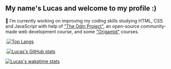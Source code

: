 ## My name's Lucas and welcome to my profile :)

🔭 I’m currently working on improving my coding skills studying HTML, CSS and JavaScript with help of ["The Odin Project"](https://www.theodinproject.com), an open-source community-made web development course, and some ["Origamid"](https://www.origamid.com/) courses.

.[![Top Langs](https://github-readme-stats.vercel.app/api/top-langs/?username=lazingbird&theme=radical)](https://github.com/lazingbird/github-readme-stats)

.[![Lucas's GitHub stats](https://github-readme-stats.vercel.app/api?username=lazingbird&show_icons=true&theme=radical)](https://github.com/lazingbird/github-readme-stats)

[![Lucas's wakatime stats](https://github-readme-stats.vercel.app/api/wakatime?username=lazingbird&theme=radical)](https://github.com/lazingbird/github-readme-stats)


<!--
**lazingbird/lazingbird** is a ✨ _special_ ✨ repository because its `README.md` (this file) appears on your GitHub profile.

Here are some ideas to get you started:

- 🔭 I’m currently working on ...
- 🌱 I’m currently learning ...
- 👯 I’m looking to collaborate on ...
- 🤔 I’m looking for help with ...
- 💬 Ask me about ...
- 📫 How to reach me: ...
- 😄 Pronouns: ...
- ⚡ Fun fact: ...
-->
